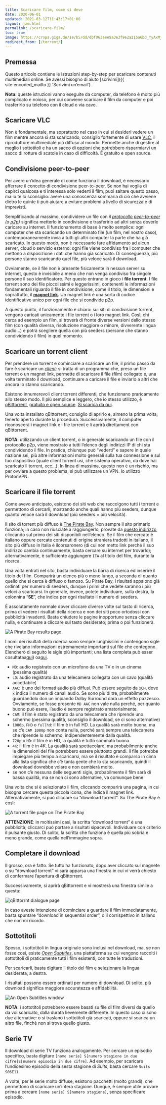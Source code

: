 ```yaml
---
title: Scaricare film, come si deve
date: 2020-06-01
updated: 2021-03-12T11:43:17+01:00
layout: jam.html
permalink: /scaricare-film/
toc: true
image: https://crops.giga.de/1e/b5/dd/dbf063aee9a3e3f9e2a21ba6bd_YyAxMjAzeDY3NyszOCsyMgJyZSAxMDAwIDU2MwMxNWQwYTllOWFiYg==.jpg
redirect_from: [/torrent/]
---
```

## Premessa

Questo articolo contiene le istruzioni step-by-step per scaricare contenuti multimediali online. Se avessi bisogno di aiuto [scrivimi]({{ site.encoded_mailto }} 'Scrivimi un’email').

<div class='yellow box'>
	<strong>Nota</strong>: queste istruzioni vanno eseguite da computer, da telefono è molto più complicato e noioso, per cui conviene scaricare il film da computer e poi trasferirlo su telefono con il cloud o via cavo.
</div>

## Scaricare VLC

Non è fondamentale, ma soprattutto nel caso in cui si desideri vedere un film mentre ancora si sta scaricando, consiglio fortemente di usare [VLC](https://videolan.org/vlc 'VLC official website'), il riproduttore multimediale più diffuso al mondo. Permette anche di gestire al meglio i sottotitoli e ha un sacco di opzioni che potrebbero risparmiarvi un sacco di rotture di scatole in caso di difficoltà. È gratuito e open source.

## Condivisione peer-to-peer

Per avere un’idea generale di come funziona il download, è necessario afferrare il concetto di condivisione peer-to-peer. Se non hai voglia di capirci qualcosa e ti interessa solo vederti il film, puoi saltare questo passo, ma io te lo sconsiglio: avere una conoscenza sommaria di ciò che avviene dietro le quinte ti può aiutare a evitare problemi a livello di sicurezza e di imprevisti.

Semplificando al massimo, condividere un file con <dfn>il [protocollo peer-to-peer](https://it.wikipedia.org/wiki/Peer-to-peer 'Peer to peer su Wikipedia') (o <abbr lang='en' title='peer to peer'>p2p</abbr>)</dfn> significa metterlo in condivisione e trasferirlo ad altri senza doverlo caricare su internet. Il funzionamento di base è molto semplice: ogni computer che sta scaricando un determinato file (un film, nel nostro caso), contemporaneamente invia a tutti gli altri computer la parte che ha già scaricato. In questo modo, non è necessario fare affidamento ad alcun server, cloud o servizio esterno: ogni file viene condiviso fra i computer che mettono a disposizione i dati che hanno già scaricato. Di conseguenza, più persone stanno scaricando quel file, più veloce sarà il download.

Ovviamente, se il file non è presente fisicamente in nessun server su internet, questo è invisibile a meno che non venga condiviso fra singole persone il suo identificatore. Per questo entrano in gioco i **file torrent**. I file torrent sono dei file piccolissimi e leggerissimi, contenenti le informazioni fondamentali riguardo il file in condivisione, come il titolo, le dimensioni e soprattutto, il [**magnet link**](https://it.wikipedia.org/wiki/Schema_Magnet_URI 'Magnet link su Wikipedia'). Un magnet link è una sorta di codice identificativo unico per ogni file che si condivide p2p.

A questo punto, il funzionamento è chiaro: sui siti di condivisione torrent, vengono caricati unicamente i file torrent o i loro magnet link. Così, chi cerca ad esempio un film, si troverà di fronte diverse versioni dello stesso film (con qualità diversa, risoluzione maggiore o minore, divverente lingua audio…) e potrà scegliere quella con più seeders (persone che stanno condividendo il film) in quel momento.

## Scaricare un torrent client

Per prendere un torrent e cominciare a scaricare un file, il primo passo da fare è scaricare un [<dfn>client</dfn>](https://it.wikipedia.org/wiki/Client '“Client” su Wikipedia'): si tratta di un programma che, preso un file torrent o un magnet link, permette di scaricare il file (film) collegato e, una volta terminato il download, continuare a caricare il file e inviarlo a altri che ancora lo stanno scaricando.

Esistono innumerevoli client torrent differenti, che funzionano praricamente allo stesso modo. Il più semplice e leggero, che io stesso utilizzo, è [qBittorrent](https://qbittorrent.org 'qBittorrent'), [gratuito e open source](https://it.wikipedia.org/wiki/QBittorrent 'qBittorrent su Wikipedia'). [Si scarica da qui](https://sourceforge.net/projects/qbittorrent 'Download qBittorrent').

Una volta installato qBittorrent, consiglio di aprirlo e, almeno la prima volta, tenerlo aperto durante la procedura. Successivamente, il computer riconoscerà i magnet link e i file torrent e li aprirà direttament con qBittorrent.

<div class='yellow box'>
	<strong>NOTA</strong>: utilizzando un client torrent, o in generale scaricando un file con il protocollo p2p, viene mostrato a tutti l’elenco degli indirizzi IP di chi sta condividendo il file. In pratica, chiunque può “vederti” e sapere in quale nazione sei, più altre informazioni molto generali sulla tua connessione e sul tuo dispositivo (quale client torrent usi, che sistema operativo, da dove hai scaricato il torrent, ecc…). In linea di massima, questo non è un rischio, ma per ovviare a questo problema, si può utilizzare un VPN. Io utilizzo ProtonVPN.
</div>

## Scaricare il file torrent

Come avevo anticipato, esistono dei siti web che raccolgono tutti i torrent e permettono di cercarli, mostrando anche quali hanno più seeders, dunque quanto veloce sarà il download (più seeders = più velocità).

Il sito di torrent più diffuso è [The Pirate Bay](https://thepiratebay.org 'The Pirate Bay'). Non sempre il sito primario funziona; in caso non riusciate a raggiungerlo, provate da [questo indirizzo](https://proxybay.github.io 'Pirate Proxy'), cliccando sul primo dei siti disponibili nell’elenco. Se il film che cercate è italiano oppure cercate contenuti di origine straniera tradotti in italiano, il sito più diffuso in Italia è ilcorsaronero (di cui non metto link perché il suo indirizzo cambia continuamente, basta cercare su internet per trovarlo); alternativamente, è sufficiente aggiungere `ITA` al titolo del film, durante la ricerca.

Una volta entrati nel sito, basta individuare la barra di ricerca ed inserire il titolo del film. Comparirà un elenco più o meno lungo, a seconda di quanto quello che si cerca è diffuso o famoso. Su Pirate Bay, i risultati appaiono già ordinati per numero di seeders, dunque i primi che vedete saranno i più veloci a scaricarsi. In generale, invece, potete individuare, sulla destra, la colonnina “**SE**”, che indica per ogni risultato il numero di seeders.

È assolutamente normale dover cliccare diverse volte sul tasto di ricerca, prima di vedere i risultati della ricerca e non dei siti poco ortodossi con pubblicità invadenti. Basta chiudere le pagine inopportune senza cliccare nulla, e continuare a cliccare sul tasto desiderato; prima o poi funzionerà.

![A Pirate Bay results page](/piratebay-search.jpg)

<div class='yellow box'>
	I nomi dei risultati della ricerca sono sempre lunghissimi e contengono sigle che rivelano informazioni estremamente importanti sul file che contegono. Elencherò di seguito le sigle più importanti; una lista completa può esser cosultataa<a href='https://ildottoredeicomputer.it/il-significato-delle-sigle-di-torrent-cam-ts-fs-ws-md' title='Il Significato delle sigle Torrent'>qui</a>) oa<a href='https://en.wikipedia.org/wiki/Pirated_movie_release_types' title='Pirated movie release types'>qui</a>.
</div>

- `MD`: audio registrato con un microfono da una TV o in un cinema (pessima qualità)
- `LD`: audio registrato da una telecamera collegata con un cavo (qualità accettabile)
- `AAC`: è uno dei formati audio più diffusi. Può essere seguito da `xCH`, dove `x` indica il numero di canali audio. Se sono più di tre, probabilmente guardandolo don un impiando Dolby Surround darà un effetto pazzesco. Ovviamente, se fosse presente `MD AAC` non vale nulla perché, per quanto buono può esere, l’audio è sempre registrato amatorialmente.
- `CAM`: il film è stato registrato da una telecamera che riprende uno schermo (pessima qualità, sconsiglio il download, se ci sono alternative)
- `1080p`, `FHD` o `fullhd`: il film è in full HD. La qualità sarà molto buona, ma se c’è `CAM 1080p` non conta nulla, perché sarà sempre una telecamera che riprende lo schermo, indipendentemente dalla qualità.
- `720p` o `HD`: il film è in HD, la qualità è tutto sommato buona
- `4K`: il film è in 4K. La qualità sarà spettacolare, ma probabilmente anche le dimensioni del file potrebbero essere piuttosto grandi. Il file potrebbe impiegare più tempo a scaricarsi, ma se il risultato è comparso in cima alla lista significa che c’è tanta gente che lo sta scaricando, quindi il download dovrebbe volare e non cambierà molto.
- se non c’è nessuna delle seguenti sigle, probabilmente il film sarà di bassa qualità, ma se non ci sono alternative, va comunque bene

Una volta che si è selezionato il film, cliccando comparirà una pagina, in cui bisogna cercare questa piccola icona, che indica il magnet link. Alternativamente, si può cliccare su “download torrent”. Su The Pirate Bay è così:

![A torrent file page on The Pirate Bay](/magnet-link.jpg)

<div class='red box'>
	<strong>ATTENZIONE</strong>: in moltissimi casi, la scritta “download torrent” è una pubblicità; cliccarci può portare a risultati sipacevoli. Individuare con criterio il pulsante giusto. Di solito, la scritta che funziona è quella più sobria e meno grande, come quella nell’immagine sopra.
</div>

## Completare il download

Il grosso, ora è fatto. Se tutto ha funzionato, dopo aver cliccato sul magnete o su “download torrent” vi sarà apparsa una finestra in cui vi verrà chiesto di confermare l’apertura di qBittorrent.

Successivamente, si aprirà qBittorrent e vi mostrerà una finestra simile a questa:

![qBittorrnt dialogue page](/qbittorrent-import.jpg)

In caso aveste intenzione di cominciare a guardare il film immediatamente, basta spuntare “download in sequential order”, o il corrispettivo in italiano che non mi ricordo.

## Sottotitoli

Spesso, i sottotitoli in lingua originale sono inclusi nel download, ma, se non fosse così, esiste <dfn>[Open Subtitles](https://opensubtitles.org/it/search/subs 'Search on Open Subtitles')</dfn>, una piattaforma su cui vengono raccolti i sottotitoli di praticamente tutti i film esistenti, con tutte le traduzioni.

Per scaricarli, basta digitare il titolo del film e selezionare la lingua desiderata, a destra.

I risultati possono essere ordinati per numero di download. Di solito, più download significa maggiore accuratezza e affidabilità.

![An Open Subtitles window](/opensubtitles-download.jpg)

<div class='yellow box'>
	<strong>NOTA</strong>: i sottotitoli potrebbero essere basati su file di film diversi da quello da voi scaricato, dalla durata lievemente differente. In questo caso ci sono due alternative: o si traslano i sottotitoli già scaricati, oppure si scarica un altro file, finchè non si trova quello giusto.
</div>

## Serie TV

Il download di serie TV funziona analogamente. Per cercare un episodio specifico, basta digitare `[nome serie] S[numero stagione in due cifre]E[numero episodio in due cifre]`. Ad esempio, per scaricare l’undicesimo episodio della sesta stagione di *Suits*, basta cercare `Suits S06E11`.

A volte, per le serie molto diffuse, esistono pacchetti (molto grandi), che permettono di scaricare un’intera stagione. Dunque, è sempre utile provare prima a cercare `[nome serie] S[numero stagione]`, senza specificare episodio.